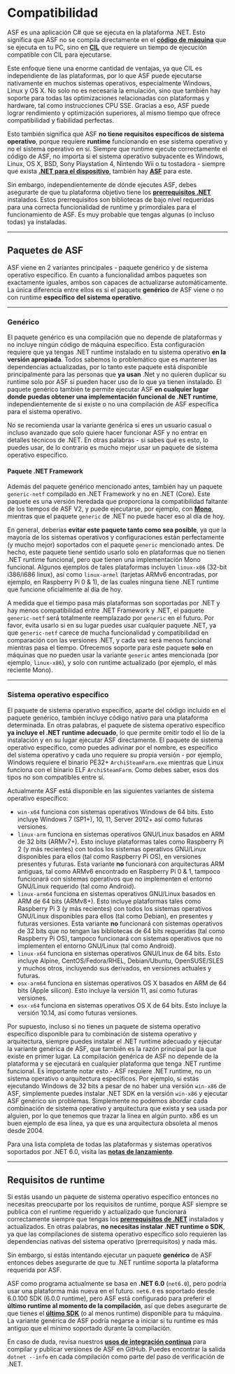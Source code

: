 # Compatibilidad

ASF es una aplicación C# que se ejecuta en la plataforma .NET. Esto significa que ASF no se compila directamente en el **[código de máquina](https://es.wikipedia.org/wiki/Lenguaje_de_m%C3%A1quina)** que se ejecuta en tu PC, sino en **[CIL](https://es.wikipedia.org/wiki/Common_Intermediate_Language)** que requiere un tiempo de ejecución compatible con CIL para ejecutarse.

Este enfoque tiene una enorme cantidad de ventajas, ya que CIL es independiente de las plataformas, por lo que ASF puede ejecutarse nativamente en muchos sistemas operativos, especialmente Windows, Linux y OS X. No solo no es necesaria la emulación, sino que también hay soporte para todas las optimizaciones relacionadas con plataformas y hardware, tal como instrucciones CPU SSE. Gracias a eso, ASF puede lograr rendimiento y optimización superiores, al mismo tiempo que ofrece compatibilidad y fiabilidad perfectas.

Esto también significa que ASF **no tiene requisitos específicos de sistema operativo**, porque requiere **runtime** funcionando en ese sistema operativo y no el sistema operativo en sí. Siempre que runtime ejecute correctamente el código de ASF, no importa si el sistema operativo subyacente es Windows, Linux, OS X, BSD, Sony Playstation 4, Nintendo Wii o tu tostadora - siempre que exista **[.NET para el dispositivo](https://dotnet.microsoft.com/download/dotnet)**, también hay **[ASF](https://github.com/JustArchiNET/ArchiSteamFarm/releases/latest)** para este.

Sin embargo, independientemente de dónde ejecutes ASF, debes asegurarte de que tu plataforma objetivo tiene los **[prerrequisitos .NET](https://github.com/dotnet/core/blob/main/Documentation/prereqs.md)** instalados. Estos prerrequisitos son bibliotecas de bajo nivel requeridas para una correcta funcionalidad de runtime y primordiales para el funcionamiento de ASF. Es muy probable que tengas algunas (o incluso todas) ya instaladas.

---

## Paquetes de ASF

ASF viene en 2 variantes principales - paquete genérico y de sistema operativo específico. En cuanto a funcionalidad ambos paquetes son exactamente iguales, ambos son capaces de actualizarse automáticamente. La única diferencia entre ellos es si el paquete **genérico** de ASF viene o no con runtime **específico del sistema operativo**.

---

### Genérico

El paquete genérico es una compilación que no depende de plataformas y no incluye ningún código de máquina específico. Esta configuración requiere que ya tengas .NET runtime instalado en tu sistema operativo **en la versión apropiada**. Todos sabemos lo problemático que es mantener las dependencias actualizadas, por lo tanto este paquete está disponible principalmente para las personas que **ya usan** .Net y no quieren duplicar su runtime solo por ASF si pueden hacer uso de lo que ya tienen instalado. El paquete genérico también te permite ejecutar ASF **en cualquier lugar donde puedas obtener una implementación funcional de .NET runtime**, independientemente de si existe o no una compilación de ASF específica para el sistema operativo.

No se recomienda usar la variante genérica si eres un usuario casual o incluso avanzado que solo quiere hacer funcionar ASF y no entrar en detalles técnicos de .NET. En otras palabras - si sabes qué es esto, lo puedes usar, de lo contrario es mucho mejor usar un paquete de sistema operativo específico.

#### Paquete .NET Framework

Además del paquete genérico mencionado antes, también hay un paquete `generic-netf` compilado en .NET Framework y no en .NET (Core). Este paquete es una versión heredada que proporciona la compatibilidad faltante de los tiempos de ASF V2, y puede ejecutarse, por ejemplo, con **[Mono](https://www.mono-project.com)**, mientras que el paquete `generic` de .NET no puede hacer eso al día de hoy.

En general, deberías **evitar este paquete tanto como sea posible**, ya que la mayoría de los sistemas operativos y configuraciones están perfectamente (y mucho mejor) soportados con el paquete `generic` mencionado antes. De hecho, este paquete tiene sentido usarlo solo en plataformas que no tienen .NET runtime funcional, pero que tienen una implementación Mono funcional. Algunos ejemplos de tales plataformas incluyen `linux-x86` (32-bit i386/i686 linux), así como `linux-armel` (tarjetas ARMv6 encontradas, por ejemplo, en Raspberry Pi 0 & 1), de las cuales ninguna tiene .NET runtime que funcione oficialmente al día de hoy.

A medida que el tiempo pasa más plataformas son soportadas por .NET y hay menos compatibilidad entre .NET Framework y .NET, el paquete `generic-netf` será totalmente reemplazado por `generic` en el futuro. Por favor, evita usarlo si en su lugar puedes usar cualquier paquete .NET, ya que `generic-netf` carece de mucha funcionalidad y compatibilidad en comparación con las versiones .NET, y cada vez será menos funcional mientras pasa el tiempo. Ofrecemos soporte para este paquete **solo** en máquinas que no pueden usar la variante `generic` antes mencionada (por ejemplo, `linux-x86`), y solo con runtime actualizado (por ejemplo, el más reciente Mono).

---

### Sistema operativo específico

El paquete de sistema operativo específico, aparte del código incluido en el paquete genérico, también incluye código nativo para una plataforma determinada. En otras palabras, el paquete de sistema operativo específico **ya incluye el .NET runtime adecuado**, lo que permite omitir todo el lío de la instalación y en su lugar ejecutar ASF directamente. El paquete de sistema operativo específico, como puedes adivinar por el nombre, es específico del sistema operativo y cada uno requiere su propia versión - por ejemplo, Windows requiere el binario PE32+ `ArchiSteamFarm.exe` mientras que Linux funciona con el binario ELF `ArchiSteamFarm`. Como debes saber, esos dos tipos no son compatibles entre sí.

Actualmente ASF está disponible en las siguientes variantes de sistema operativo específico:

- `win-x64` funciona con sistemas operativos Windows de 64 bits. Esto incluye Windows 7 (SP1+), 10, 11, Server 2012+ así como futuras versiones.
- `linux-arm` funciona en sistemas operativos GNU/Linux basados en ARM de 32 bits (ARMv7+). Esto incluye plataformas tales como Raspberry Pi 2 (y más recientes) con todos los sistemas operativos GNU/Linux disponibles para ellos (tal como Raspberry Pi OS), en versiones presentes y futuras. Esta variante **no** funcionará con arquitecturas ARM antiguas, tal como ARMv6 encontrado en Raspberry Pi 0 & 1, tampoco funcionará con sistemas operativos que no implementen el entorno GNU/Linux requerido (tal como Android).
- `linux-arm64` funciona en sistemas operativos GNU/Linux basados en ARM de 64 bits (ARMv8+). Esto incluye plataformas tales como Raspberry Pi 3 (y más recientes) con todos los sistemas operativos GNU/Linux disponibles para ellos (tal como Debian), en presentes y futuras versiones. Esta variante **no** funcionará con sistemas operativos de 32 bits que no tengan las bibliotecas de 64 bits requeridas (tal como Raspberry Pi OS), tampoco funcionará con sistemas operativos que no implementen el entorno GNU/Linux (tal como Android).
- `linux-x64` funciona en sistemas operativos GNU/Linux de 64 bits. Esto incluye Alpine, CentOS/Fedora/RHEL, Debian/Ubuntu, OpenSUSE/SLES y muchos otros, incluyendo sus derivados, en versiones actuales y futuras.
- `osx-arm64` funciona en sistemas operativos OS X basados en ARM de 64 bits (Apple silicon). Esto incluye la versión 11, así como futuras versiones.
- `osx-x64` funciona en sistemas operativos OS X de 64 bits. Esto incluye la versión 10.14, así como futuras versiones.

Por supuesto, incluso si no tienes un paquete de sistema operativo específico disponible para tu combinación de sistema operativo y arquitectura, siempre puedes instalar el .NET runtime adecuado y ejecutar la variante genérica de ASF, que también es la razón principal por la que existe en primer lugar. La compilación genérica de ASF no depende de la plataforma y se ejecutará en cualquier plataforma que tenga .NET runtime funcional. Es importante notar esto - ASF requiere .NET runtime, no un sistema operativo o arquitectura específicos. Por ejemplo, si estás ejecutando Windows de 32 bits a pesar de no haber una versión `win-x86` de ASF, simplemente puedes instalar .NET SDK en la versión `win-x86` y ejecutar ASF genérico sin problemas. Simplemente no podemos abordar cada combinación de sistema operativo y arquitectura que exista y sea usada por alguien, por lo que tenemos que trazar la línea en algún punto. x86 es un buen ejemplo de esa línea, ya que es una arquitectura obsoleta al menos desde 2004.

Para una lista completa de todas las plataformas y sistemas operativos soportados por .NET 6.0, visita las **[notas de lanzamiento](https://github.com/dotnet/core/blob/main/release-notes/6.0/supported-os.md)**.

---

## Requisitos de runtime

Si estás usando un paquete de sistema operativo específico entonces no necesitas preocuparte por los requisitos de runtime, porque ASF siempre se publica con el runtime requerido y actualizado que funcionará correctamente siempre que tengas los **[prerrequisitos de .NET](https://github.com/dotnet/core/blob/main/Documentation/prereqs.md)** instalados y actualizados. En otras palabras, **no necesitas instalar .NET runtime o SDK**, ya que las compilaciones de sistema operativo específico solo requieren las dependencias nativas del sistema operativo (prerrequisitos) y nada más.

Sin embargo, si estás intentando ejecutar un paquete **genérico** de ASF entonces debes asegurarte de que tu .NET runtime soporta la plataforma requerida por ASF.

ASF como programa actualmente se basa en **.NET 6.0** (`net6.0`), pero podría usar una plataforma más nueva en el futuro. `net6.0` es soportado desde 6.0.100 SDK (6.0.0 runtime), pero ASF está configurado para preferir el **último runtime al momento de la compilación**, así que debes asegurarte de que tienes el **[último SDK](https://dotnet.microsoft.com/download)** (o al menos runtime) disponible para tu máquina. La variante genérica de ASF podría negarse a iniciar si tu runtime es más antiguo que el mínimo soportado durante la compilación.

En caso de duda, revisa nuestros **[usos de integración continua](https://github.com/JustArchiNET/ArchiSteamFarm/actions/workflows/publish.yml?query=branch%3Amain)** para compilar y publicar versiones de ASF en GitHub. Puedes encontrar la salida `dotnet --info` en cada compilación como parte del paso de verificación de .NET.